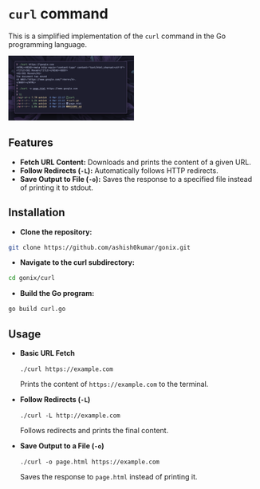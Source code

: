 # `curl` command

This is a simplified implementation of the `curl` command in the Go programming language.

<img src="../examples/curl.png" alt="example" width="50%">

## Features

- **Fetch URL Content:** Downloads and prints the content of a given URL.
- **Follow Redirects (`-L`):** Automatically follows HTTP redirects.
- **Save Output to File (`-o`):** Saves the response to a specified file instead of printing it to stdout.

## Installation

- **Clone the repository:**

```bash
git clone https://github.com/ashish0kumar/gonix.git
```

- **Navigate to the curl subdirectory:**

```bash
cd gonix/curl
```

- **Build the Go program:**

```bash
go build curl.go
```

## Usage

- **Basic URL Fetch**

    `./curl https://example.com`

    Prints the content of `https://example.com` to the terminal.

- **Follow Redirects (`-L`)**

    `./curl -L http://example.com`

    Follows redirects and prints the final content.

- **Save Output to a File (`-o`)**

    `./curl -o page.html https://example.com`

    Saves the response to `page.html` instead of printing it.